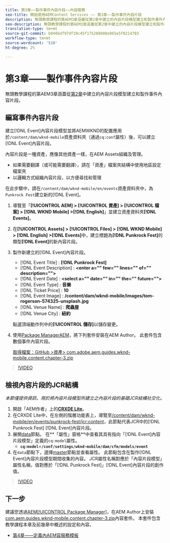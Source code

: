 ```yaml
---
title: 第3章——製作事件內容片段——內容服務
seo-title: 開始使用AEMContent Services —— 第3章——製作事件內容片段
description: 無頭教學課程的第AEM3章涵蓋從第2章中建立的內容片段模型建立和製作事件內容片段。
seo-description: 無頭教學課程的第AEM3章涵蓋從第2章中建立的內容片段模型建立和製作事件內容片段。
translation-type: tm+mt
source-git-commit: b040bdf97df39c45f175288608e965e5f0214703
workflow-type: tm+mt
source-wordcount: '510'
ht-degree: 2%

---
```



# 第3章——製作事件內容片段

無頭教學課程的第AEM3章涵蓋從[第2章](./chapter-2.md)中建立的內容片段模型建立和製作事件內容片段。

## 編寫事件內容片段

建立[!DNL Event]內容片段模型並將AEMWKND的配置應用於`/content/dam/wknd-mobile`資產資料夾（通過`cq:conf`屬性）後，可以建立[!DNL Event]內容片段。

內容片段是一種資產，應像其他資產一樣，在AEM Assets組織及管理。

* 如果需要翻譯（或可能需要翻譯），請在「資產」檔案夾結構中使用地區設定檔案夾
* 以邏輯方式組織內容片段，以方便尋找和管理

在此步驟中，請在`/content/dam/wknd-mobile/en/events`資產資料夾中，為`Punkrock Fest`建立新的[!DNL Event]。

1. 導覽至「**[!UICONTROL AEM] > [!UICONTROL 資產] > [!UICONTROL 檔案] > [!DNL WKND Mobile] >[!DNL English]**」並建立資產資料夾&#x200B;**[!DNL Events]**。
1. 在&#x200B;**[!UICONTROL Assets] > [!UICONTROL Files] > [!DNL WKND Mobile] > [!DNL English] >[!DNL Events]**&#x200B;中，建立標題為&#x200B;**[!DNL Punkrock Fest]**&#x200B;的類型&#x200B;**[!DNL Event]**&#x200B;的新內容片段。
1. 製作新建立的[!DNL Event]內容片段。

   * [!DNL Event Title] : **[!DNL Punkrock Fest]**
   * [!DNL Event Description] :  **&lt;enter a=&quot;&quot; few=&quot;&quot; lines=&quot;&quot; of=&quot;&quot; description=&quot;&quot;>**
   * [!DNL Event Date] :  **&lt;select a=&quot;&quot; date=&quot;&quot; in=&quot;&quot; the=&quot;&quot; future=&quot;&quot;>**
   * [!DNL Event Type] : **音樂**
   * [!DNL Ticket Price] : **10**
   * [!DNL Event Image] : **/content/dam/wknd-mobile/images/tom-rogerson-574325-unsplash.jpg**
   * [!DNL Venue Name] : **爬蟲屋**
   * [!DNL Venue City] : **紐約**

   點選頂端動作列中的&#x200B;**[!UICONTROL 儲存]**&#x200B;以儲存變更。

1. 使用[Package ManagerAEM](http://localhost:4502/crx/packmgr/index.jsp)，將下列套件安裝在AEM Author。 此套件包含數個事件內容片段。

   [取得檔案：GitHub >資產> com.adobe.aem.guides.wknd-mobile.content.chapter-3.zip](https://github.com/adobe/aem-guides-wknd-mobile/releases/latest)

>[!VIDEO](https://video.tv.adobe.com/v/28338/?quality=12&learn=on)

## 檢視內容片段的JCR結構

*本節僅提供資訊，用於將內容片段模型所建立之內容片段的基礎JCR結構社交化。*

1. 開啟「AEM作者」上的&#x200B;**[CRXDE Lite](http://localhost:4502/crx/de/index.jsp)**。
1. 在CRXDE Lite中，在左側的階層功能表上，導覽至[/content/dam/wknd-mobile/en/events/punkrock-fest/jcr:content](http://localhost:4502/crx/de/index.jsp#/content/dam/wknd-mobile/en/events/punkrock-fest/jcr:content)，此節點代表JCR中的[!DNL Punkrock Fest] [!DNL Event]內容片段。
1. 展開[data](http://localhost:4502/crx/de/index.jsp#/content/dam/wknd-mobile/en/events/punkrock-fest/jcr:content/data/master)節點。
在**「屬性」窗格**&#x200B;中查看其具有指向「[!DNL Event]內容片段模型」定義的`cq:model`屬性。
   * **`cq:model`**=**`/conf/settings/wknd-mobile/dam/cfm/models/event`**
1. 在`data`節點下，選擇[master](http://localhost:4502/crx/de/index.jsp#/content/dam/wknd-mobile/en/events/punkrock-fest/jcr:content/data/master)節點並查看屬性。 此節點包含在製作[!DNL Event]內容片段模型期間收集的內容。 JCR屬性名稱對應於「內容片段模型」屬性名稱，值對應於「[!DNL Punkrock Fest]」[!DNL Event]內容片段的創作值。

>[!VIDEO](https://video.tv.adobe.com/v/28356/?quality=12&learn=on)

## 下一步

建議您透過[AEM[!UICONTROL Package Manager]](http://localhost:4502/crx/packmgr/index.jsp)，在AEM Author上安裝[com.aem.guides.wknd-mobile.content.chapter-3.zip](https://github.com/adobe/aem-guides-wknd-mobile/releases/latest)內容套件。 本套件包含教學課程本章及前幾章中概述的設定和內容。

* [第4章——定義內AEM容服務模板](./chapter-4.md)
